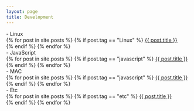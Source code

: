 ```yaml
---
layout: page
title: Development
---
```


<div class="message">
- Linux<br>
  {% for post in site.posts %}
  {% if post.tag == "Linux" %}
  <a href="{{ post.url }}">{{ post.title }}</a><br>
  {% endif %}
  {% endfor %}
</div>

<div class="message">
- JavaScript<br>
  {% for post in site.posts %}
  {% if post.tag == "javascript" %}
  <a href="{{ post.url }}">{{ post.title }}</a><br>
  {% endif %}
  {% endfor %}
</div>

<div class="message">
- MAC<br>
  {% for post in site.posts %}
  {% if post.tag == "javascript" %}
  <a href="{{ post.url }}">{{ post.title }}</a><br>
  {% endif %}
  {% endfor %}
</div>

<div class="message">
- Etc<br>
  {% for post in site.posts %}
  {% if post.tag == "etc" %}
  <a href="{{ post.url }}">{{ post.title }}</a><br>
  {% endif %}
  {% endfor %}
</div>
